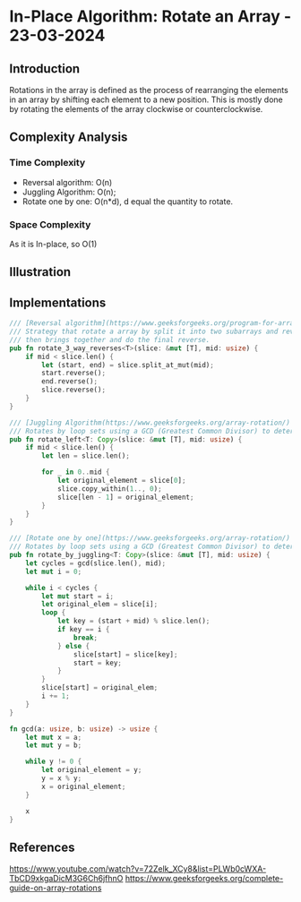 # In-Place Algorithm: Rotate an Array - 23-03-2024
## Introduction
Rotations in the array is defined as the process of rearranging the elements in an array by shifting each element to a new position. This is mostly done by rotating the elements of the array clockwise or counterclockwise.

## Complexity Analysis
### Time Complexity
* Reversal algorithm: O(n)
* Juggling Algorithm: O(n);
* Rotate one by one: O(n*d), d equal the quantity to rotate.

### Space Complexity
As it is In-place, so O(1)

## Illustration

## Implementations 

```rs
/// [Reversal algorithm](https://www.geeksforgeeks.org/program-for-array-rotation-continued-reversal-algorithm/)
/// Strategy that rotate a array by split it into two subarrays and reverse each one,
/// then brings together and do the final reverse.
pub fn rotate_3_way_reverses<T>(slice: &mut [T], mid: usize) {
    if mid < slice.len() {
        let (start, end) = slice.split_at_mut(mid);
        start.reverse();
        end.reverse();
        slice.reverse();
    }
}

/// [Juggling Algorithm(https://www.geeksforgeeks.org/array-rotation/)
/// Rotates by loop sets using a GCD (Greatest Common Divisor) to determined the amount of sets to use
pub fn rotate_left<T: Copy>(slice: &mut [T], mid: usize) {
    if mid < slice.len() {
        let len = slice.len();

        for _ in 0..mid {
            let original_element = slice[0];
            slice.copy_within(1.., 0);
            slice[len - 1] = original_element;
        }
    }
}

/// [Rotate one by one](https://www.geeksforgeeks.org/array-rotation/)
/// Rotates by loop sets using a GCD (Greatest Common Divisor) to determined the amount of sets to use
pub fn rotate_by_juggling<T: Copy>(slice: &mut [T], mid: usize) {
    let cycles = gcd(slice.len(), mid);
    let mut i = 0;

    while i < cycles {
        let mut start = i;
        let original_elem = slice[i];
        loop {
            let key = (start + mid) % slice.len();
            if key == i {
                break;
            } else {
                slice[start] = slice[key];
                start = key;
            }
        }
        slice[start] = original_elem;
        i += 1;
    }
}

fn gcd(a: usize, b: usize) -> usize {
    let mut x = a;
    let mut y = b;

    while y != 0 {
        let original_element = y;
        y = x % y;
        x = original_element;
    }

    x
}
```

## References
https://www.youtube.com/watch?v=72Zelk_XCy8&list=PLWb0cWXA-TbCD9xkgaDicM3G6Ch6jfhnO
https://www.geeksforgeeks.org/complete-guide-on-array-rotations